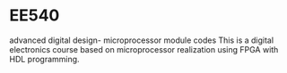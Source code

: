 # EE540
advanced digital design- microprocessor module codes
This is a digital electronics course based on microprocessor realization using FPGA with HDL programming.
